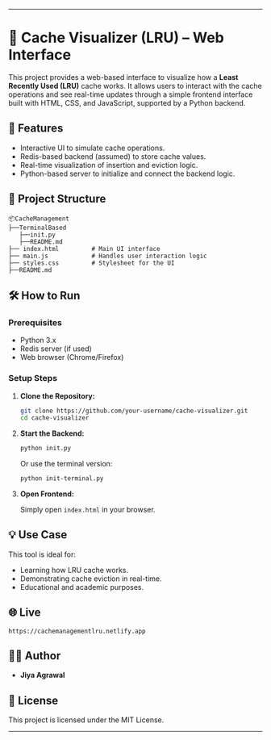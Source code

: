 
---

# 🧠 Cache Visualizer (LRU) – Web Interface

This project provides a web-based interface to visualize how a **Least Recently Used (LRU)** cache works. It allows users to interact with the cache operations and see real-time updates through a simple frontend interface built with HTML, CSS, and JavaScript, supported by a Python backend.

## 🚀 Features

- Interactive UI to simulate cache operations.
- Redis-based backend (assumed) to store cache values.
- Real-time visualization of insertion and eviction logic.
- Python-based server to initialize and connect the backend logic.

## 📁 Project Structure



```
📦CacheManagement
├──TerminalBased
   ├──init.py
   ├──README.md
├── index.html         # Main UI interface
├── main.js            # Handles user interaction logic
├── styles.css         # Stylesheet for the UI
├──README.md
```


## 🛠️ How to Run

### Prerequisites

- Python 3.x
- Redis server (if used)
- Web browser (Chrome/Firefox)

### Setup Steps

1. **Clone the Repository:**

   ```bash
   git clone https://github.com/your-username/cache-visualizer.git
   cd cache-visualizer

2. **Start the Backend:**

   ```bash
   python init.py
   ```

   Or use the terminal version:

   ```bash
   python init-terminal.py
   ```

3. **Open Frontend:**

   Simply open `index.html` in your browser.

## 💡 Use Case

This tool is ideal for:

* Learning how LRU cache works.
* Demonstrating cache eviction in real-time.
* Educational and academic purposes.

## 🌐 Live
```
https://cachemanagementlru.netlify.app
```

## 🧑‍💻 Author

* **Jiya Agrawal**

## 📜 License

This project is licensed under the MIT License.

---
